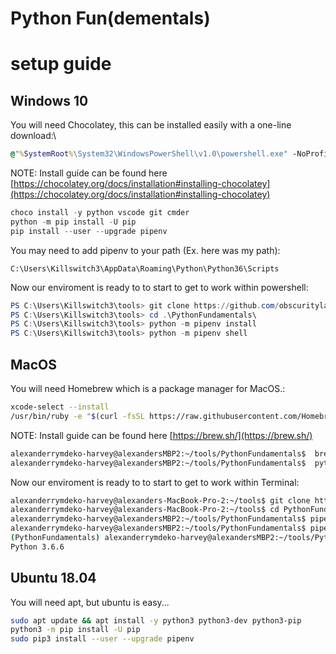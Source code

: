 # Python Fun(dementals)

# setup guide

## Windows 10
You will need Chocolatey, this can be installed easily with a one-line download:\
```cmd
@"%SystemRoot%\System32\WindowsPowerShell\v1.0\powershell.exe" -NoProfile -InputFormat None -ExecutionPolicy Bypass -Command "iex ((New-Object System.Net.WebClient).DownloadString('https://chocolatey.org/install.ps1'))" && SET "PATH=%PATH%;%ALLUSERSPROFILE%\chocolatey\bin"
```
NOTE: Install guide can be found here [https://chocolatey.org/docs/installation#installing-chocolatey](https://chocolatey.org/docs/installation#installing-chocolatey)
```powershell
choco install -y python vscode git cmder
python -m pip install -U pip
pip install --user --upgrade pipenv
```
You may need to add pipenv to your path (Ex. here was my path):
```
C:\Users\Killswitch3\AppData\Roaming\Python\Python36\Scripts
```
Now our enviroment is ready to to start to get to work within powershell:
```powershell
PS C:\Users\Killswitch3\tools> git clone https://github.com/obscuritylabs/PythonFundamentals.git 
PS C:\Users\Killswitch3\tools> cd .\PythonFundamentals\
PS C:\Users\Killswitch3\tools> python -m pipenv install
PS C:\Users\Killswitch3\tools> python -m pipenv shell
```

## MacOS
You will need Homebrew which is a package manager for MacOS.:
```bash
xcode-select --install
/usr/bin/ruby -e "$(curl -fsSL https://raw.githubusercontent.com/Homebrew/install/master/install)"
```
NOTE: Install guide can be found here [https://brew.sh/](https://brew.sh/)
```bash
alexanderrymdeko-harvey@alexandersMBP2:~/tools/PythonFundamentals$  brew install python3 pipenv git
alexanderrymdeko-harvey@alexandersMBP2:~/tools/PythonFundamentals$  python3 -m pip install -U pip
```
Now our enviroment is ready to to start to get to work within Terminal:
```bash
alexanderrymdeko-harvey@alexanders-MacBook-Pro-2:~/tools$ git clone https://github.com/obscuritylabs/PythonFundamentals.git
alexanderrymdeko-harvey@alexanders-MacBook-Pro-2:~/tools$ cd PythonFundamentals
alexanderrymdeko-harvey@alexandersMBP2:~/tools/PythonFundamentals$ pipenv install 
alexanderrymdeko-harvey@alexandersMBP2:~/tools/PythonFundamentals$ pipenv shell
(PythonFundamentals) alexanderrymdeko-harvey@alexandersMBP2:~/tools/PythonFundamentals$ python --version
Python 3.6.6
```
## Ubuntu 18.04
You will need apt, but ubuntu is easy...
```bash
sudo apt update && apt install -y python3 python3-dev python3-pip 
python3 -m pip install -U pip
sudo pip3 install --user --upgrade pipenv
```
